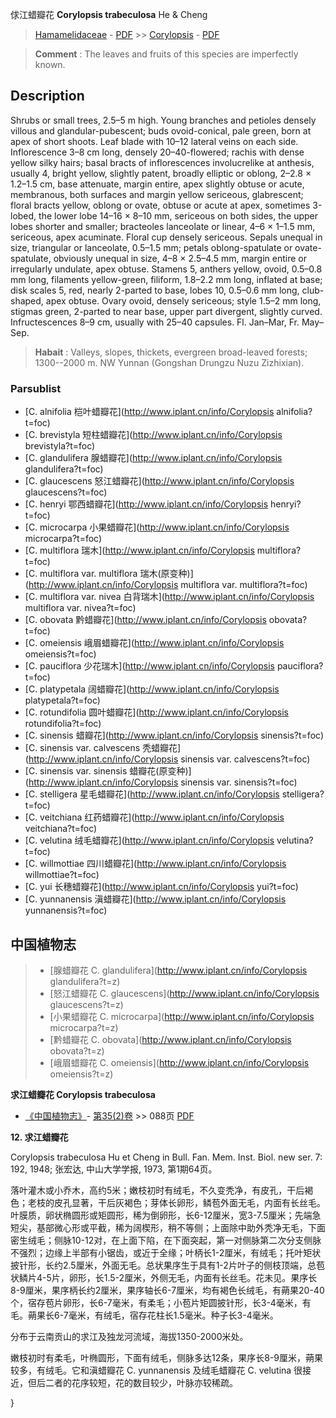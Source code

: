 俅江蜡瓣花 **Corylopsis trabeculosa** He & Cheng

> [Hamamelidaceae](http://www.iplant.cn/info/Hamamelidaceae?t=foc) - [PDF](http://www.iplant.cn/foc/pdf/Hamamelidaceae.pdf) >> [Corylopsis](http://www.iplant.cn/info/Corylopsis?t=foc) - [PDF](http://www.iplant.cn/foc/pdf/Corylopsis.pdf)


> **Comment** : 
> The leaves and fruits of this species are imperfectly known.

## Description

Shrubs or small trees, 2.5–5 m high. Young branches and petioles densely villous and glandular-pubescent; buds ovoid-conical, pale green, born at apex of short shoots. Leaf blade with 10–12 lateral veins on each side. Inflorescence 3–8 cm long, densely 20–40-flowered; rachis with dense yellow silky hairs; basal bracts of inflorescences involucrelike at anthesis, usually 4, bright yellow, slightly patent, broadly elliptic or oblong, 2–2.8 × 1.2–1.5 cm, base attenuate, margin entire, apex slightly obtuse or acute, membranous, both surfaces and margin yellow sericeous, glabrescent; floral bracts yellow, oblong or ovate, obtuse or acute at apex, sometimes 3-lobed, the lower lobe 14–16 × 8–10 mm, sericeous on both sides, the upper lobes shorter and smaller; bracteoles lanceolate or linear, 4–6 × 1–1.5 mm, sericeous, apex acuminate. Floral cup densely sericeous. Sepals unequal in size, triangular or lanceolate, 0.5–1.5 mm; petals oblong-spatulate or ovate-spatulate, obviously unequal in size, 4–8 × 2.5–4.5 mm, margin entire or irregularly undulate, apex obtuse. Stamens 5, anthers yellow, ovoid, 0.5–0.8 mm long, filaments yellow-green, filiform, 1.8–2.2 mm long, inflated at base; disk scales 5, red, nearly 2-parted to base, lobes 10, 0.5–0.6 mm long, club-shaped, apex obtuse. Ovary ovoid, densely sericeous; style 1.5–2 mm long, stigmas green, 2-parted to near base, upper part divergent, slightly curved. Infructescences 8–9 cm, usually with 25–40 capsules. Fl. Jan–Mar, Fr. May–Sep.


> **Habait** : 
> Valleys, slopes, thickets, evergreen broad-leaved forests; 1300--2000 m. NW Yunnan (Gongshan Drungzu Nuzu Zizhixian).

### Parsublist

* [C.  alnifolia  桤叶蜡瓣花](http://www.iplant.cn/info/Corylopsis alnifolia?t=foc)
* [C.  brevistyla  短柱蜡瓣花](http://www.iplant.cn/info/Corylopsis brevistyla?t=foc)
* [C.  glandulifera  腺蜡瓣花](http://www.iplant.cn/info/Corylopsis glandulifera?t=foc)
* [C.  glaucescens  怒江蜡瓣花](http://www.iplant.cn/info/Corylopsis glaucescens?t=foc)
* [C.  henryi  鄂西蜡瓣花](http://www.iplant.cn/info/Corylopsis henryi?t=foc)
* [C.  microcarpa  小果蜡瓣花](http://www.iplant.cn/info/Corylopsis microcarpa?t=foc)
* [C.  multiflora  瑞木](http://www.iplant.cn/info/Corylopsis multiflora?t=foc)
* [C.  multiflora var. multiflora  瑞木(原变种)](http://www.iplant.cn/info/Corylopsis multiflora var. multiflora?t=foc)
* [C.  multiflora var. nivea  白背瑞木](http://www.iplant.cn/info/Corylopsis multiflora var. nivea?t=foc)
* [C.  obovata  黔蜡瓣花](http://www.iplant.cn/info/Corylopsis obovata?t=foc)
* [C.  omeiensis  峨眉蜡瓣花](http://www.iplant.cn/info/Corylopsis omeiensis?t=foc)
* [C.  pauciflora  少花瑞木](http://www.iplant.cn/info/Corylopsis pauciflora?t=foc)
* [C.  platypetala  阔蜡瓣花](http://www.iplant.cn/info/Corylopsis platypetala?t=foc)
* [C.  rotundifolia  圆叶蜡瓣花](http://www.iplant.cn/info/Corylopsis rotundifolia?t=foc)
* [C.  sinensis  蜡瓣花](http://www.iplant.cn/info/Corylopsis sinensis?t=foc)
* [C.  sinensis var. calvescens  秃蜡瓣花](http://www.iplant.cn/info/Corylopsis sinensis var. calvescens?t=foc)
* [C.  sinensis var. sinensis  蜡瓣花(原变种)](http://www.iplant.cn/info/Corylopsis sinensis var. sinensis?t=foc)
* [C.  stelligera  星毛蜡瓣花](http://www.iplant.cn/info/Corylopsis stelligera?t=foc)
* [C.  veitchiana  红药蜡瓣花](http://www.iplant.cn/info/Corylopsis veitchiana?t=foc)
* [C.  velutina  绒毛蜡瓣花](http://www.iplant.cn/info/Corylopsis velutina?t=foc)
* [C.  willmottiae  四川蜡瓣花](http://www.iplant.cn/info/Corylopsis willmottiae?t=foc)
* [C.  yui  长穗蜡瓣花](http://www.iplant.cn/info/Corylopsis yui?t=foc)
* [C.  yunnanensis  滇蜡瓣花](http://www.iplant.cn/info/Corylopsis yunnanensis?t=foc)


## 中国植物志

> * [腺蜡瓣花  C.  glandulifera](http://www.iplant.cn/info/Corylopsis glandulifera?t=z)
> * [怒江蜡瓣花  C.  glaucescens](http://www.iplant.cn/info/Corylopsis glaucescens?t=z)
> * [小果蜡瓣花  C.  microcarpa](http://www.iplant.cn/info/Corylopsis microcarpa?t=z)
> * [黔蜡瓣花  C.  obovata](http://www.iplant.cn/info/Corylopsis obovata?t=z)
> * [峨眉蜡瓣花  C.  omeiensis](http://www.iplant.cn/info/Corylopsis omeiensis?t=z)


**求江蜡瓣花 Corylopsis trabeculosa**

* [《中国植物志》](http://www.iplant.cn/frps)- [第35(2)卷](http://www.iplant.cn/frps/vol/35(2)) >> 088页 [PDF](http://www.iplant.cn/frps/pdf/35(2)/088a.PDF)


**12. 求江蜡瓣花**

Corylopsis trabeculosa Hu et Cheng in Bull. Fan. Mem. Inst. Biol. new ser. 7: 192, 1948; 张宏达, 中山大学学报, 1973, 第1期64页。

落叶灌木或小乔木，高约5米；嫩枝初时有绒毛，不久变秃净，有皮孔，干后褐色；老枝的皮孔显著，干后灰褐色；芽体长卵形，鳞苞外面无毛，内面有长丝毛。叶膜质，卵状椭圆形或矩圆形，稀为倒卵形，长6-12厘米，宽3-7.5厘米；先端急短尖，基部微心形或平截，稀为阔楔形，稍不等侧；上面除中助外秃净无毛，下面密生绒毛；侧脉10-12对，在上面下陷，在下面突起，第一对侧脉第二次分支侧脉不强烈；边缘上半部有小锯齿，或近于全缘；叶柄长1-2厘米，有绒毛；托叶矩状披针形，长约2.5厘米，外面无毛。总状果序生于具有1-2片叶子的侧枝顶端，总苞状鳞片4-5片，卵形，长1.5-2厘米，外侧无毛，内面有长丝毛。花未见。果序长8-9厘米，果序柄长约2厘米，果序轴长6-7厘米，均有褐色长绒毛，有蒴果20-40个，宿存苞片卵形，长6-7毫米，有柔毛；小苞片矩圆披针形，长3-4毫米，有毛。蒴果长6-7毫米，有绒毛，宿存花柱长1.5毫米。种子长3-4毫米。

分布于云南贡山的求江及独龙河流域，海拔1350-2000米处。

嫩枝初时有柔毛，叶椭圆形，下面有绒毛，侧脉多达12条，果序长8-9厘米，蒴果较多，有绒毛。它和滇蜡瓣花 C. yunnanensis 及绒毛蜡瓣花 C. velutina 很接近，但后二者的花序较短，花的数目较少，叶脉亦较稀疏。

}